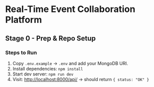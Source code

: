 # Real-Time Event Collaboration Platform
## Stage 0 - Prep & Repo Setup

### Steps to Run
1. Copy `.env.example` → `.env` and add your MongoDB URI.
2. Install dependencies: `npm install`
3. Start dev server: `npm run dev`
4. Visit: [http://localhost:8000/api/](http://localhost:8000/api/) → should return `{ status: "OK" }`
